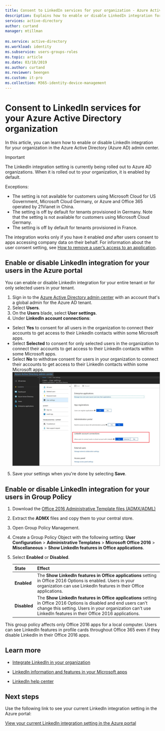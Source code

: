 ```yaml
---
title: Consent to LinkedIn services for your organization - Azure Active Directory | Microsoft Docs
description: Explains how to enable or disable LinkedIn integration for Microsoft apps in Azure Active Directory
services: active-directory
author: curtand
manager: mtillman

ms.service: active-directory
ms.workload: identity
ms.subservice: users-groups-roles
ms.topic: article
ms.date: 03/18/2019
ms.author: curtand
ms.reviewer: beengen
ms.custom: it-pro
ms.collection: M365-identity-device-management
---
```


# Consent to LinkedIn services for your Azure Active Directory organization

In this article, you can learn how to enable or disable LinkedIn integration for your organization in the Azure Active Directory (Azure AD) admin center.

> [!IMPORTANT]
> The LinkedIn integration setting is currently being rolled out to Azure AD organizations. When it is rolled out to your organization, it is enabled by default.
> 
> Exceptions:
> * The setting is not available for customers using Microsoft Cloud for US Government, Microsoft Cloud Germany, or Azure and Office 365 operated by 21Vianet in China.
> * The setting is off by default for tenants provisioned in Germany. Note that the setting is not available for customers using Microsoft Cloud Germany.
> * The setting is off by default for tenants provisioned in France.
>
> The integration works only if you have it enabled *and* after users consent to apps accessing company data on their behalf. For information about the user consent setting, see [How to remove a user’s access to an application](https://docs.microsoft.com/azure/active-directory/application-access-assignment-how-to-remove-assignment).

## Enable or disable LinkedIn integration for your users in the Azure portal

You can enable or disable LinkedIn integration for your entire tenant or for only selected users in your tenant.

1. Sign in to the [Azure Active Directory admin center](https://aad.portal.azure.com/) with an account that's a global admin for the Azure AD tenant.
2. Select **Users**.
3. On the **Users** blade, select **User settings**.
4. Under **LinkedIn account connections**:

  * Select **Yes** to consent for all users in the organization to connect their accounts to get access to their LinkedIn contacts within some Microsoft apps.
  * Select **Selected** to consent for only selected users in the organization to connect their accounts to get access to their LinkedIn contacts within some Microsoft apps.
  * Select **No** to withdraw consent for users in your organization to connect their accounts to get access to their LinkedIn contacts within some Microsoft apps.
   ![Enabling LinkedIn integration in the organization](./media/linkedin-integration/linkedin-integration.png)
5. Save your settings when you're done by selecting **Save**.

## Enable or disable LinkedIn integration for your users in Group Policy

1. Download the [Office 2016 Administrative Template files (ADMX/ADML)](https://www.microsoft.com/download/details.aspx?id=49030)
2. Extract the **ADMX** files and copy them to your central store.
3. Open Group Policy Management.
4. Create a Group Policy Object with the following setting: **User Configuration** > **Administrative Templates** > **Microsoft Office 2016** > **Miscellaneous** > **Show LinkedIn features in Office applications**.
5. Select **Enabled** or **Disabled**.
  
   State | Effect
   ------ | ------
   **Enabled** | The **Show LinkedIn features in Office applications** setting in Office 2016 Options is enabled. Users in your organization can use LinkedIn features in their Office applications.
   **Disabled** | The **Show LinkedIn features in Office applications** setting in Office 2016 Options is disabled and end users can't change this setting. Users in your organization can't use LinkedIn features in their Office 2016 applications.

This group policy affects only Office 2016 apps for a local computer. Users can see LinkedIn features in profile cards throughout Office 365 even if they disable LinkedIn in their Office 2016 apps.

## Learn more

* [Integrate LinkedIn in your organization](linkedin-user-consent.md)

* [LinkedIn information and features in your Microsoft apps](https://go.microsoft.com/fwlink/?linkid=850740)

* [LinkedIn help center](https://www.linkedin.com/help/linkedin)

## Next steps

Use the following link to see your current LinkedIn integration setting in the Azure portal:

[View your current LinkedIn integration setting in the Azure portal](https://aad.portal.azure.com/#blade/Microsoft_AAD_IAM/UserManagementMenuBlade/UserSettings)
